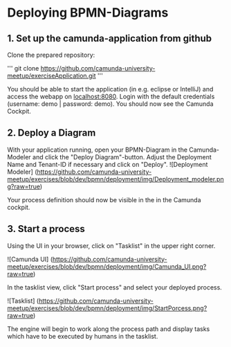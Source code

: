 # Deploying BPMN-Diagrams


## 1. Set up the camunda-application from github

Clone the prepared repository:

'''
git clone https://github.com/camunda-university-meetup/exerciseApplication.git
'''


You should be able to start the application (in e.g. eclipse or IntelliJ) and access the webapp on [localhost:8080](http://localhost:8080). Login with the default credentials (username: demo | password: demo). You should now see the Camunda Cockpit.

## 2. Deploy a Diagram

With your application running, open your BPMN-Diagram in the Camunda-Modeler and click the "Deploy Diagram"-button. Adjust the Deployment Name and Tenant-ID if necessary and click on "Deploy".
![Deployment Modeler] (https://github.com/camunda-university-meetup/exercises/blob/dev/bpmn/deployment/img/Deployment_modeler.png?raw=true)

 Your process definition should now be visible in the in the Camunda cockpit.
 
 
 ## 3. Start a process
 
 Using the UI in your browser, click on "Tasklist" in the upper right corner.
 
 ![Camunda UI] (https://github.com/camunda-university-meetup/exercises/blob/dev/bpmn/deployment/img/Camunda_UI.png?raw=true)

In the tasklist view, click "Start process" and select your deployed process. 

 ![Tasklist] (https://github.com/camunda-university-meetup/exercises/blob/dev/bpmn/deployment/img/StartPorcess.png?raw=true)

The engine will begin to work along the process path and display tasks which have to be executed by humans in the tasklist.